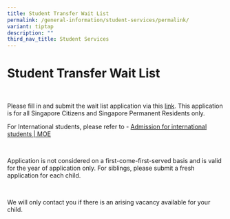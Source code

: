 ```yaml
---
title: Student Transfer Wait List
permalink: /general-information/student-services/permalink/
variant: tiptap
description: ""
third_nav_title: Student Services
---
```

<h1><strong>Student Transfer Wait List</strong></h1><p>&nbsp;</p><p>Please fill in and submit the wait list application via this <a href="https://go.gov.sg/xpsstudenttransferwaitlistform" rel="noopener noreferrer nofollow" target="_blank">link</a>. This application is for all Singapore Citizens and Singapore Permanent Residents only.</p><p>For International students, please refer to - <a href="https://www.moe.gov.sg/international-students" rel="noopener noreferrer nofollow" target="_blank">Admission for international students | MOE</a></p><p>&nbsp;</p><p>Application is not considered on a first-come-first-served basis and is valid for the year of application only. For siblings, please submit a fresh application for each child.&nbsp;</p><p>&nbsp;</p><p>We will only contact you if there is an arising vacancy available for your child.</p>